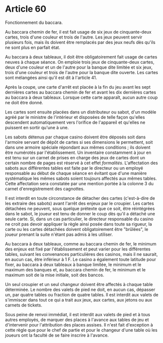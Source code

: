 # Article 60

Fonctionnement du baccara.

Au baccara chemin de fer, il est fait usage de six jeux de cinquante-deux cartes, trois d'une couleur et trois de l'autre. Les jeux peuvent servir plusieurs fois, mais ils doivent être remplacés par des jeux neufs dès qu'ils ne sont plus en parfait état.

Au baccara à deux tableaux, il doit être obligatoirement fait usage de cartes neuves à chaque séance. On emploie trois jeux de cinquante-deux cartes, deux d'une couleur et un de l'autre pour la banque dite limitée et six jeux, trois d'une couleur et trois de l'autre pour la banque dite ouverte. Les cartes sont mélangées ainsi qu'il est dit à l'article 41.

Après la coupe, une carte d'arrêt est placée à la fin du jeu avant les sept dernières cartes au baccara chemin de fer et avant les dix dernières cartes au baccara à deux tableaux. Lorsque cette carte apparaît, aucun autre coup ne doit être donné.

Les cartes sont ensuite placées dans un distributeur ou sabot, d'un modèle agréé par le ministre de l'intérieur et disposées de telle façon qu'elles descendent automatiquement vers l'orifice de l'appareil et qu'elles ne puissent en sortir qu'une à une.

Les sabots détenus par chaque casino doivent être déposés soit dans l'armoire servant de dépôt de cartes si ses dimensions le permettent, soit dans une armoire spéciale répondant aux mêmes conditions ; ils doivent être numérotés par l'établissement. Un inventaire constamment à jour en est tenu sur un carnet de prises en charge des jeux de cartes dont un certain nombre de pages est réservé à cet effet *formalités*. L'affectation des sabots aux différentes tables est faite par le directeur ou un employé responsable au début de chaque séance en évitant que d'une manière systématique les mêmes sabots soient toujours affectés aux mêmes tables. Cette affectation sera constatée par une mention portée à la colonne 3 du carnet d'enregistrement des cagnottes.

Il est interdit en toute circonstance de détacher des cartes (c'est-à-dire de les extraire des sabots) avant l'arrêt des enjeux par le croupier. Les cartes détachées ne peuvent, sous quelque prétexte que ce soit, être réintégrées dans le sabot, le joueur est tenu de donner le coup dès qu'il a détaché une seule carte. Si, dans un cas particulier, le directeur responsable du casino ne croit pas devoir appliquer la règle ainsi posée dans toute sa rigueur, la carte ou les cartes détachées doivent obligatoirement être "brûlées", le joueur prenant la suite n'étant pas admis à les utiliser.

Au baccara à deux tableaux, comme au baccara chemin de fer, le minimum des enjeux est fixé par l'établissement et peut varier pour les différentes tables, suivant les convenances particulières des casinos, mais il ne saurait, en aucun cas, être inférieur à 1 F. Le casino a également toute latitude pour fixer, au baccara à deux tableaux à banque limitée, le minimum et le maximum des banques et, au baccara chemin de fer, le minimum et le maximum soit de la mise initiale, soit des bancos.

Un seul croupier et un seul changeur doivent être affectés à chaque table déterminée. Le nombre des valets de pied ne doit, en aucun cas, dépasser un, par quatre tables ou fraction de quatre tables. Il est interdit aux valets de s'immiscer dans tout ce qui a trait aux jeux, aux cartes, aux jetons ou aux carnets de tickets.

Sous peine de renvoi immédiat, il est interdit aux valets de pied et à tous autres employés, de marquer des places à l'avance aux tables de jeu et d'intervenir pour l'attribution des places assises. Il n'est fait d'exception à cette règle que pour le chef de partie et pour le changeur d'une table où les joueurs ont la faculté de se faire inscrire à l'avance.
